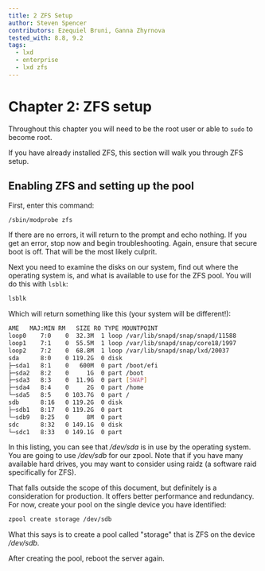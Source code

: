 ```yaml
---
title: 2 ZFS Setup
author: Steven Spencer
contributors: Ezequiel Bruni, Ganna Zhyrnova
tested_with: 8.8, 9.2
tags:
  - lxd
  - enterprise
  - lxd zfs
---
```


# Chapter 2: ZFS setup

Throughout this chapter you will need to be the root user or able to `sudo` to become root.

If you have already installed ZFS, this section will walk you through ZFS setup.

## Enabling ZFS and setting up the pool

First, enter this command:

```bash
/sbin/modprobe zfs
```

If there are no errors, it will return to the prompt and echo nothing. If you get an error, stop now and begin troubleshooting. Again, ensure that secure boot is off. That will be the most likely culprit.

Next you need to examine the disks on our system, find out where the operating system is, and what is available to use for the ZFS pool. You will do this with `lsblk`:

```bash
lsblk
```

Which will return something like this (your system will be different!):

```bash
AME   MAJ:MIN RM   SIZE RO TYPE MOUNTPOINT
loop0    7:0    0  32.3M  1 loop /var/lib/snapd/snap/snapd/11588
loop1    7:1    0  55.5M  1 loop /var/lib/snapd/snap/core18/1997
loop2    7:2    0  68.8M  1 loop /var/lib/snapd/snap/lxd/20037
sda      8:0    0 119.2G  0 disk
├─sda1   8:1    0   600M  0 part /boot/efi
├─sda2   8:2    0     1G  0 part /boot
├─sda3   8:3    0  11.9G  0 part [SWAP]
├─sda4   8:4    0     2G  0 part /home
└─sda5   8:5    0 103.7G  0 part /
sdb      8:16   0 119.2G  0 disk
├─sdb1   8:17   0 119.2G  0 part
└─sdb9   8:25   0     8M  0 part
sdc      8:32   0 149.1G  0 disk
└─sdc1   8:33   0 149.1G  0 part
```

In this listing, you can see that */dev/sda* is in use by the operating system. You are going to use */dev/sdb* for our zpool. Note that if you have many available hard drives, you may want to consider using raidz (a software raid specifically for ZFS).

That falls outside the scope of this document, but definitely is a consideration for production. It offers better performance and redundancy. For now, create your pool on the single device you have identified:

```bash
zpool create storage /dev/sdb
```

What this says is to create a pool called "storage" that is ZFS on the device */dev/sdb*.

After creating the pool, reboot the server again.
